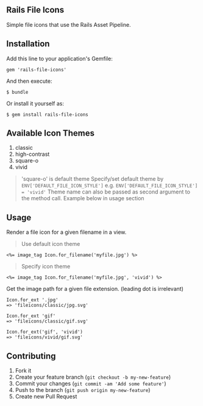 
Rails File Icons
---

Simple file icons that use the Rails Asset Pipeline.

## Installation

Add this line to your application's Gemfile:

    gem 'rails-file-icons'

And then execute:

    $ bundle

Or install it yourself as:

    $ gem install rails-file-icons

## Available Icon Themes

 1. classic 
 2. high-contrast
 3. square-o
 4. vivid


> 'square-o' is default theme
> Specify/set default theme by `ENV['DEFAULT_FILE_ICON_STYLE']` e.g. `ENV['DEFAULT_FILE_ICON_STYLE'] = 'vivid'`
> Theme name can also be passed as second argument to the method call. Example below in usage section

## Usage

Render a file icon for a given filename in a view.
    

> Use default icon theme 

    <%= image_tag Icon.for_filename('myfile.jpg') %>

> Specify icon theme

    <%= image_tag Icon.for_filename('myfile.jpg', 'vivid') %>

Get the image path for a given file extension. (leading dot is irrelevant)

    Icon.for_ext '.jpg'
    => 'fileicons/classic/jpg.svg'

    Icon.for_ext 'gif'
    => 'fileicons/classic/gif.svg'

    Icon.for_ext('gif', 'vivid')
    => 'fileicons/vivid/gif.svg'

## Contributing

1. Fork it
2. Create your feature branch (`git checkout -b my-new-feature`)
3. Commit your changes (`git commit -am 'Add some feature'`)
4. Push to the branch (`git push origin my-new-feature`)
5. Create new Pull Request
